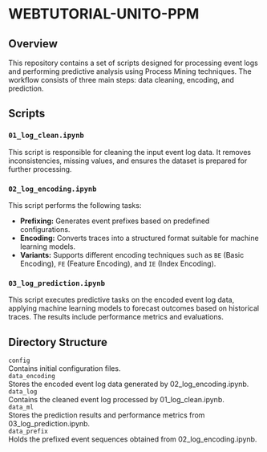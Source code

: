 # WEBTUTORIAL-UNITO-PPM

## Overview
This repository contains a set of scripts designed for processing event logs and performing predictive analysis using Process Mining techniques. The workflow consists of three main steps: data cleaning, encoding, and prediction.

## Scripts

### `01_log_clean.ipynb`
This script is responsible for cleaning the input event log data. It removes inconsistencies, missing values, and ensures the dataset is prepared for further processing.

### `02_log_encoding.ipynb`
This script performs the following tasks:
- **Prefixing:** Generates event prefixes based on predefined configurations.
- **Encoding:** Converts traces into a structured format suitable for machine learning models.
- **Variants:** Supports different encoding techniques such as `BE` (Basic Encoding), `FE` (Feature Encoding), and `IE` (Index Encoding).

### `03_log_prediction.ipynb`
This script executes predictive tasks on the encoded event log data, applying machine learning models to forecast outcomes based on historical traces. The results include performance metrics and evaluations.

## Directory Structure

`config`  
Contains initial configuration files.  
`data_encoding`  
Stores the encoded event log data generated by 02_log_encoding.ipynb.  
`data_log`  
Contains the cleaned event log processed by 01_log_clean.ipynb.  
`data_ml`  
Stores the prediction results and performance metrics from 03_log_prediction.ipynb.  
`data_prefix`  
Holds the prefixed event sequences obtained from 02_log_encoding.ipynb.  